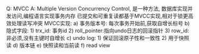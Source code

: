 Q: MVCC
A:
Multiple Version Concurrency Control, 是一种方法, 数据库实现并发访问,编程语言实现事务内存
已提交和可重复读都基于MVCC实现,相对于锁更高效处理读写冲突
MVCC实现:
a) 事务版本号: 每次事务开始前,获取自增长标号
b) 隐式字段: 1) trx\_id: 事务id  2) roll\_pointer:指向undo日志的回滚指针 3) row\_id:非必须,没有主键时自增长
c) undo log: 1) 保证回滚原子性和一致性 2) 用于快照读
d) 版本链
e) 快照读和当前读
f) read view
